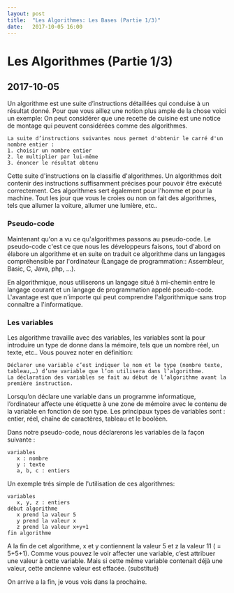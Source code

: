 ```yaml
---
layout: post
title:  "Les Algorithmes: Les Bases (Partie 1/3)"
date:   2017-10-05 16:00
---
```

# Les Algorithmes (Partie 1/3)
## 2017-10-05

Un algorithme est une suite d’instructions détaillées qui conduise à un résultat donné. Pour que vous aillez une notion plus ample de la chose voici un exemple:
On peut considérer que une recette de cuisine est une notice de montage qui peuvent considérées comme des algorithmes.
```
La suite d’instructions suivantes nous permet d'obtenir le carré d'un nombre entier :
1. choisir un nombre entier
2. le multiplier par lui-même
3. énoncer le résultat obtenu
```
Cette suite d'instructions on la classifie d'algorithmes. Un algorithmes doit contenir des instructions suffisamment précises pour pouvoir être exécuté correctement. Ces algorithmes sert également pour l'homme et pour la machine. Tout les jour que vous le croies ou non on fait des algorithmes, tels que allumer la voiture, allumer une lumière, etc..

### Pseudo-code
Maintenant qu'on a vu ce qu'algorithmes passons au pseudo-code.
Le pseudo-code c'est ce que nous les développeurs faisons, tout d'abord on élabore un algorithme et en suite on traduit ce algorithme dans un langages compréhensible par l'ordinateur (Langage de programmation:: Assembleur, Basic, C, Java, php, …).

En algorithmique, nous utiliserons un langage situé à mi-chemin entre le langage courant et un langage de programmation appelé pseudo-code.
L'avantage est que n'importe qui peut comprendre l'algorithmique sans trop connaître a l'informatique.

### Les variables

Les algorithme travaille avec des variables, les variables sont la pour introduire un type de donne dans la mémoire, tels que un nombre réel, un texte, etc..
Vous pouvez noter en définition:
```
Déclarer une variable c’est indiquer le nom et le type (nombre texte, tableau,…) d’une variable que l’on utilisera dans l’algorithme.
La déclaration des variables se fait au début de l’algorithme avant la première instruction.
```
Lorsqu’on déclare une variable dans un programme informatique, l’ordinateur affecte une étiquette à une zone de mémoire avec le contenu de la variable en fonction de son type.
Les principaux types de variables sont : entier, réel, chaîne de caractères, tableau et le booléen.

Dans notre pseudo-code, nous déclarerons les variables de la façon suivante :
```
variables
   x : nombre
   y : texte
   a, b, c : entiers
```

Un exemple trés simple de l'utilisation de ces algorithmes:
```
variables
   x, y, z : entiers
début algorithme
   x prend la valeur 5
   y prend la valeur x
   z prend la valeur x+y+1
fin algorithme
```
A la fin de cet algorithme, x et y contiennent la valeur 5 et z la valeur 11 ( = 5+5+1).
Comme vous pouvez le voir affecter une variable, c’est attribuer une valeur à cette variable. Mais si cette même variable contenait déjà une valeur, cette ancienne valeur est effacée. (substitué)

On arrive a la fin, je vous vois dans la prochaine.
